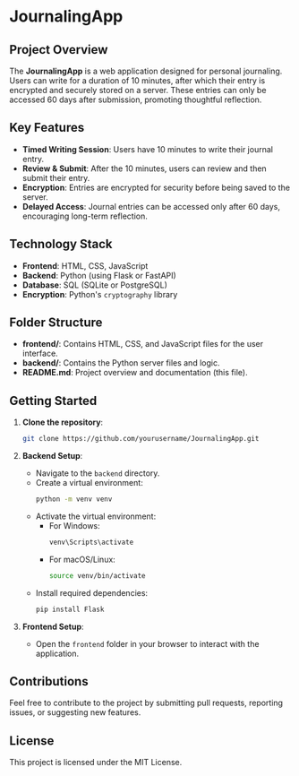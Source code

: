 # JournalingApp

## Project Overview
The **JournalingApp** is a web application designed for personal journaling. Users can write for a duration of 10 minutes, after which their entry is encrypted and securely stored on a server. These entries can only be accessed 60 days after submission, promoting thoughtful reflection.

## Key Features
- **Timed Writing Session**: Users have 10 minutes to write their journal entry.
- **Review & Submit**: After the 10 minutes, users can review and then submit their entry.
- **Encryption**: Entries are encrypted for security before being saved to the server.
- **Delayed Access**: Journal entries can be accessed only after 60 days, encouraging long-term reflection.

## Technology Stack
- **Frontend**: HTML, CSS, JavaScript
- **Backend**: Python (using Flask or FastAPI)
- **Database**: SQL (SQLite or PostgreSQL)
- **Encryption**: Python's `cryptography` library

## Folder Structure
- **frontend/**: Contains HTML, CSS, and JavaScript files for the user interface.
- **backend/**: Contains the Python server files and logic.
- **README.md**: Project overview and documentation (this file).

## Getting Started
1. **Clone the repository**:
   ```bash
   git clone https://github.com/yourusername/JournalingApp.git
   ```

2. **Backend Setup**:
   - Navigate to the `backend` directory.
   - Create a virtual environment:
     ```bash
     python -m venv venv
     ```
   - Activate the virtual environment:
     - For Windows:
       ```bash
       venv\Scripts\activate
       ```
     - For macOS/Linux:
       ```bash
       source venv/bin/activate
       ```
   - Install required dependencies:
     ```bash
     pip install Flask
     ```

3. **Frontend Setup**:
   - Open the `frontend` folder in your browser to interact with the application.

## Contributions
Feel free to contribute to the project by submitting pull requests, reporting issues, or suggesting new features.

## License
This project is licensed under the MIT License.

